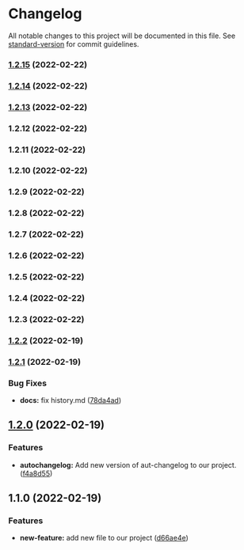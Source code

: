 # Changelog

All notable changes to this project will be documented in this file. See [standard-version](https://github.com/conventional-changelog/standard-version) for commit guidelines.

### [1.2.15](https://github.com/juniordev4life/test-release/compare/v1.2.14...v1.2.15) (2022-02-22)

### [1.2.14](https://github.com/juniordev4life/test-release/compare/v1.2.12...v1.2.14) (2022-02-22)

### [1.2.13](https://github.com/juniordev4life/test-release/compare/v1.2.12...v1.2.13) (2022-02-22)

### 1.2.12 (2022-02-22)

### 1.2.11 (2022-02-22)

### 1.2.10 (2022-02-22)

### 1.2.9 (2022-02-22)

### 1.2.8 (2022-02-22)

### 1.2.7 (2022-02-22)

### 1.2.6 (2022-02-22)

### 1.2.5 (2022-02-22)

### 1.2.4 (2022-02-22)

### 1.2.3 (2022-02-22)

### [1.2.2](https://github.com/juniordev4life/test-release/compare/v1.2.1...v1.2.2) (2022-02-19)

### [1.2.1](https://github.com/juniordev4life/test-release/compare/v1.2.0...v1.2.1) (2022-02-19)


### Bug Fixes

* **docs:** fix history.md ([78da4ad](https://github.com/juniordev4life/test-release/commit/78da4ad9257eb578067d54d531f9e58239d39734))

## [1.2.0](https://github.com/juniordev4life/test-release/compare/v1.1.0...v1.2.0) (2022-02-19)


### Features

* **autochangelog:** Add new version of aut-changelog to our project. ([f4a8d55](https://github.com/juniordev4life/test-release/commit/f4a8d55fd288c24766cfb9fa7393be687914c2ad))

## 1.1.0 (2022-02-19)


### Features

* **new-feature:** add new file to our project ([d66ae4e](https://github.com/juniordev4life/test-release/commit/d66ae4e410799618a9c8d97114e73dfbbe95d004))
